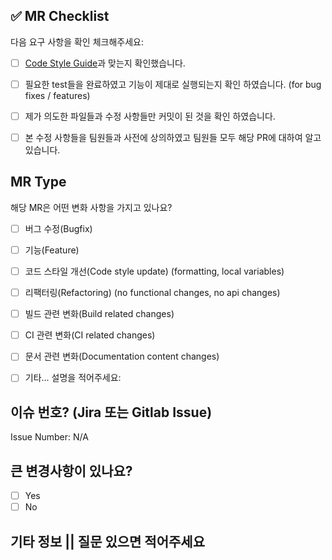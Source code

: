 ## ✅ MR Checklist
다음 요구 사항을 확인 체크해주세요:

- [ ] [Code Style Guide](https://www.notion.so/HOOL-a880ac5a96ed4009b7f829a4ef2fe55e)과 맞는지 확인했습니다.
- [ ] 필요한 test들을 완료하였고 기능이 제대로 실행되는지 확인 하였습니다. (for bug fixes / features)
- [ ] 제가 의도한 파일들과 수정 사항들만 커밋이 된 것을 확인 하였습니다.
- [ ] 본 수정 사항들을 팀원들과 사전에 상의하였고 팀원들 모두 해당 PR에 대하여 알고 있습니다.


## MR Type
해당 MR은 어떤 변화 사항을 가지고 있나요?

<!-- Please check the one that applies to this MR using "x". -->

- [ ] 버그 수정(Bugfix)
- [ ] 기능(Feature)
- [ ] 코드 스타일 개선(Code style update) (formatting, local variables)
- [ ] 리팩터링(Refactoring) (no functional changes, no api changes)
- [ ] 빌드 관련 변화(Build related changes)
- [ ] CI 관련 변화(CI related changes)
- [ ] 문서 관련 변화(Documentation content changes)
- [ ] 기타... 설명을 적어주세요:


## 이슈 번호? (Jira 또는 Gitlab Issue)
<!-- Please describe the current behavior that you are modifying, or link to a relevant issue. -->

Issue Number: N/A


## 큰 변경사항이 있나요?

- [ ] Yes
- [ ] No
<!-- If this MR contains a breaking change, please describe the impact and migration path for existing applications below. -->


## 기타 정보 || 질문 있으면 적어주세요
